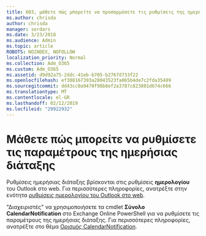 ```yaml
---
title: 603, μάθετε πώς μπορείτε να προσαρμόσετε τις ρυθμίσεις της ημερήσιας διάταξης
ms.author: chrisda
author: chrisda
manager: serdars
ms.date: 3/23/2018
ms.audience: Admin
ms.topic: article
ROBOTS: NOINDEX, NOFOLLOW
localization_priority: Normal
ms.collection: Adm_O365
ms.custom: Adm_O365
ms.assetid: d9d92a75-2ddc-41eb-b705-b2767d733f22
ms.openlocfilehash: ef308167393a28043523fa065b4de7c2fda35489
ms.sourcegitcommit: dd43cc0a9470f98b8ef2a3787c823801d674c666
ms.translationtype: MT
ms.contentlocale: el-GR
ms.lasthandoff: 02/12/2019
ms.locfileid: "29922932"
---
```

# <a name="learn-how-to-configure-agenda-settings"></a>Μάθετε πώς μπορείτε να ρυθμίσετε τις παραμέτρους της ημερήσιας διάταξης

Ρυθμίσεις ημερήσιας διάταξης βρίσκονται στις ρυθμίσεις **ημερολογίου** του Outlook στο web. Για περισσότερες πληροφορίες, ανατρέξτε στην ενότητα [ρυθμίσεις ημερολογίου του Outlook στο web](https://support.office.com/article/12cba5a4-4f95-4d00-bfc3-b694aa67ac8f).
  
"Διαχειριστές" να χρησιμοποιήσετε τα cmdlet **Σύνολο CalendarNotification** στο Exchange Online PowerShell για να ρυθμίσετε τις παραμέτρους της ημερήσιας διάταξης. Για περισσότερες πληροφορίες, ανατρέξτε στο θέμα [Ορισμός CalendarNotification](https://technet.microsoft.com/library/dd351284).
  

